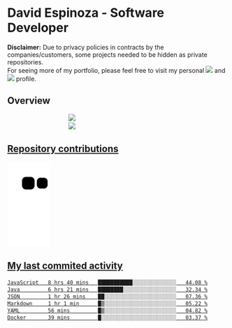 # David Espinoza - Software Developer
<div id="links">
  <p>
    <strong>Disclaimer:</strong> Due to privacy policies in contracts by the companies/customers, some projects needed to be hidden as private repositories. <br />
For seeing more of my portfolio, please feel free to visit my personal <a href="https://davidespinoza.dev" target="_blank"><img src="https://img.shields.io/badge/website-000000?style=for-the-badge&logo=About.me&logoColor=white" target="_blank"></a> and <a href="https://www.linkedin.com/in/despinozap" target="_blank"><img src="https://img.shields.io/badge/LinkedIn-0077B5?style=for-the-badge&logo=linkedin&logoColor=white" target="_blank"></a> profile.
  </p>
</div>

## Overview

<div id="stats">
  <a href="https://github.com/despinozap">
  <img height="180em" style="margin: 0em 10em;" src="https://github-readme-stats.vercel.app/api?username=despinozap&show_icons=true&include_all_commits=true&count_private=true&theme=default"/>
  <img height="180em" style="margin: 0em 10em;" src="https://github-readme-stats.vercel.app/api/top-langs/?username=despinozap&layout=compact&langs_count=7&theme=default"/>
</div>
 
## Repository contributions
<div id="snake"> 

  ![Snake animation](https://github.com/despinozap/despinozap/blob/output/github-contribution-grid-snake.svg)
</div>

## My last commited activity
<!--START_SECTION:waka-->

```text
JavaScript   8 hrs 40 mins   ███████████░░░░░░░░░░░░░░   44.08 %
Java         6 hrs 21 mins   ████████░░░░░░░░░░░░░░░░░   32.34 %
JSON         1 hr 26 mins    ██░░░░░░░░░░░░░░░░░░░░░░░   07.36 %
Markdown     1 hr 1 min      █▒░░░░░░░░░░░░░░░░░░░░░░░   05.22 %
YAML         56 mins         █▒░░░░░░░░░░░░░░░░░░░░░░░   04.82 %
Docker       39 mins         █░░░░░░░░░░░░░░░░░░░░░░░░   03.37 %
```

<!--END_SECTION:waka-->
